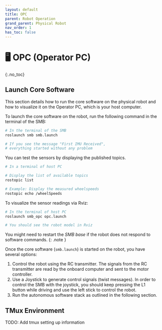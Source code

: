 ```yaml
---
layout: default
title: OPC
parent: Robot Operation
grand_parent: Physical Robot
nav_order: 1
has_toc: false
---
```


# 🖥️ OPC (Operator PC)
{:.no_toc}

## Launch Core Software

This section details how to run the core software on the physical robot and how to visualize it on the Operator PC, which is your host computer.

To launch the core software on the robot, run the following command in the terminal of the SMB:

```bash
# In the terminal of the SMB
roslaunch smb smb.launch

# If you see the message "First IMU Received",
# everything started without any problem
```


You can test the sensors by displaying the published topics.

```bash
# In a terminal of host PC

# Display the list of available topics
rostopic list

# Example: Display the measured wheelspeeds
rostopic echo /wheelSpeeds
```


To visualize the sensor readings via Rviz:

```bash
# In the terminal of host PC
roslaunch smb_opc opc.launch

# You should see the robot model in Rviz
```


You might need to restart the _SMB base_ if the robot does not respond to software commands.
{: .note }

Once the core software (`smb.launch`) is started on the robot, you have several options:

1. Control the robot using the RC transmitter. The signals from the RC transmitter are read by the onboard computer and sent to the motor controller.
2. Use a Joystick to generate control signals (twist messages). In order to control the SMB with the joystick, you should keep pressing the L1 button while driving and use the left stick to control the robot.
3. Run the autonomous software stack as outlined in the following section.

## TMux Environment

TODO: Add tmux setting up information